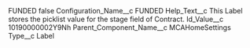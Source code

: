 <?xml version="1.0" encoding="UTF-8"?>
<CustomMetadata xmlns="http://soap.sforce.com/2006/04/metadata" xmlns:xsi="http://www.w3.org/2001/XMLSchema-instance" xmlns:xsd="http://www.w3.org/2001/XMLSchema">
    <label>FUNDED</label>
    <protected>false</protected>
    <values>
        <field>Configuration_Name__c</field>
        <value xsi:type="xsd:string">FUNDED</value>
    </values>
    <values>
        <field>Help_Text__c</field>
        <value xsi:type="xsd:string">This Label stores the picklist value for the stage field of Contract.</value>
    </values>
    <values>
        <field>Id_Value__c</field>
        <value xsi:type="xsd:string">10190000002Y9Nh</value>
    </values>
    <values>
        <field>Parent_Component_Name__c</field>
        <value xsi:type="xsd:string">MCAHomeSettings</value>
    </values>
    <values>
        <field>Type__c</field>
        <value xsi:type="xsd:string">Label</value>
    </values>
</CustomMetadata>
